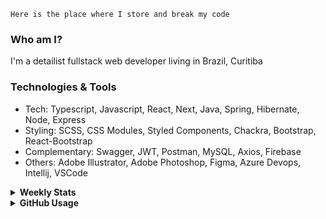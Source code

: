 ```
Here is the place where I store and break my code
```
### Who am I?
I'm a detailist fullstack web developer living in Brazil, Curitiba

### Technologies & Tools
- Tech: Typescript, Javascript, React, Next, Java, Spring, Hibernate, Node, Express
- Styling: SCSS, CSS Modules, Styled Components, Chackra, Bootstrap, React-Bootstrap
- Complementary: Swagger, JWT, Postman, MySQL, Axios, Firebase
- Others: Adobe Illustrator, Adobe Photoshop, Figma, Azure Devops, Intellij, VSCode

<details>
  <summary><b> Weekly Stats</b></summary>
<!--START_SECTION:waka-->

```text
TypeScript       7 hrs 26 mins   ████████████▒░░░░░░░░░░░░   49.61 %
Docker           4 hrs 45 mins   ████████░░░░░░░░░░░░░░░░░   31.74 %
Java             1 hr 37 mins    ██▓░░░░░░░░░░░░░░░░░░░░░░   10.81 %
Bash             28 mins         ▓░░░░░░░░░░░░░░░░░░░░░░░░   03.14 %
JSON             24 mins         ▓░░░░░░░░░░░░░░░░░░░░░░░░   02.72 %
Git Config       12 mins         ▒░░░░░░░░░░░░░░░░░░░░░░░░   01.37 %
```

<!--END_SECTION:waka-->
</details>

<details>
  <summary><b> GitHub Usage</b></summary>
  
[![Top Langs](https://github-readme-stats.vercel.app/api/top-langs/?username=gxlpes&&langs_count=9&layout=compact)](https://github.com/anuraghazra/github-readme-stats)

</details>
